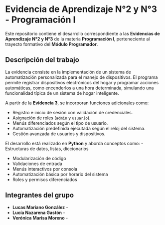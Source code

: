 
# Evidencia de Aprendizaje N°2 y N°3 - Programación I

Este repositorio contiene el desarrollo correspondiente a las **Evidencias de Aprendizaje N°2 y N°3** de la materia **Programación I**, perteneciente al trayecto formativo del **Módulo Programador**.

## Descripción del trabajo

La evidencia consiste en la implementación de un sistema de automatización personalizada para el manejo de dispositivos. El programa permite registrar dispositivos electrónicos del hogar y programar acciones automáticas, como encenderlos a una hora determinada, simulando una funcionalidad típica de un sistema de hogar inteligente.

A partir de la **Evidencia 3**, se incorporan funciones adicionales como:
- Registro e inicio de sesión con validación de credenciales.
- Asignación de roles (`admin` y `usuario`).
- Menús diferenciados según el tipo de usuario.
- Automatización predefinida ejecutada según el reloj del sistema.
- Gestión avanzada de usuarios y dispositivos.

El desarrollo está realizado en **Python** y aborda conceptos como:
 -Estructuras de datos, listas, diccionarios
- Modularización de código
- Validaciones de entrada
- Menús interactivos por consola
- Automatización básica por horario del sistema
- Roles y permisos diferenciados

## Integrantes del grupo

- **Lucas Mariano González** -  
- **Lucía Nazarena Gastón** - 
- **Verónica Marisa Moreno** -




